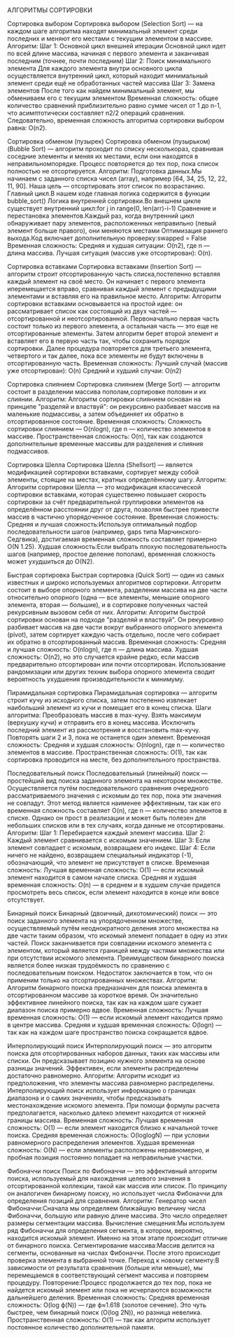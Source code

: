 АЛГОРИТМЫ СОРТИРОВКИ

Сортировка выбором
Сортировка выбором (Selection Sort) — на каждом шаге алгоритма находят минимальный элемент среди последних и меняют его местами с текущим элементом в массиве.
Алгоритм:
Шаг 1: Основной цикл внешней итерации
Основной цикл идет по всей длине массива, начиная с первого элемента и заканчивая последним (точнее, почти последним)
Шаг 2: Поиск минимального элемента
Для каждого элемента внутри основного цикла осуществляется внутренний цикл, который находит минимальный элемент среди ещё не обработанных частей массива
Шаг 3: Замена элементов
После того как найдем минимальный элемент, мы обмениваем его с текущим элементом
Временная сложность:  общее количество сравнений приблизительно равно сумме чисел от 1 до n-1, что асимптотически составляет n2/2 операций сравнения.
Следовательно, временная сложность алгоритма сортировки выбором равна: O(n2).

Сортировка обменом (пузырек)
Сортировка обменом (пузырьком) (Bubble Sort) — алгоритм проходит по списку несколькораз, сравнивая соседние элементы и меняя их местами, если они находятся в неправильномпорядке. Процесс повторяется до тех пор, пока список полностью не отсортируется.
Алгоритм:
Подготовка данных.Мы начинаем с заданного списка чисел (array), например [64, 34, 25, 12, 22, 11, 90]. Наша цель — отсортировать этот список по возрастанию.
Главный цикл.В нашем коде главная логика содержится в функции bubble_sort()
Логика внутренней сортировки.Во внешнем цикле существует внутренний цикл:for j in range(0, len(arr)-i-1)
Сравнение и перестановка элементов.Каждый раз, когда внутренний цикл обнаруживает пару элементов, расположенных неправильно (левый элемент больше правого), они меняются местами
Оптимизация раннего выхода.Код включает дополнительную проверку:swapped = False
Временная сложность: 
Средняя и худшая ситуации: O(n2), где n — длина массива.
Лучшая ситуация (массив уже отсортирован): O(n).

Сортировка вставками
Сортировка вставками (Insertion Sort) — алгоритм строит отсортированную часть списка,постепенно вставляя каждый элемент на своё место. Он начинает с первого элемента иперемещается вправо, сравнивая каждый элемент с предыдущими элементами и вставляя его на правильное место.
Алгоритм:
Алгоритм сортировки вставками основывается на простой идее: он рассматривает список как состоящий из двух частей — отсортированной и неотсортированной. Первоначально первая часть состоит только из первого элемента, а остальная часть — это еще не отсортированные элементы. Затем алгоритм берет второй элемент и вставляет его в первую часть так, чтобы сохранить порядок сортировки. Далее процедура повторяется для третьего элемента, четвертого и так далее, пока все элементы не будут включены в отсортированную часть.
Временная сложность: 
Лучший случай (массив уже отсортирован): O(n) 
Средний и худший случаи: O(n2)

Сортировка слиянием
Сортировка слиянием (Merge Sort) — алгоритм состоит в разделении массива пополам,сортировке половин и их слиянии.
Алгоритм:
Алгоритм сортировки слиянием основан на принципе "разделяй и властвуй": он рекурсивно разбивает массив на маленькие подмассивы, а затем объединяет их обратно в отсортированное состояние.
Временная сложность: 
Сложность сортировки слиянием — O(nlogn), где n — количество элементов в массиве.
Пространственная сложность: O(n), так как создаются дополнительные временные массивы для разделения и слияния подмассивов.

Сортировка Шелла
Сортировка Шелла (Shellsort) — является модификацией сортировки вставками, сортирует между собой элементы, стоящие на местах, кратных определённому шагу.
Алгоритм:
Алгоритм сортировки Шелла — это модификация классической сортировки вставками, которая существенно повышает скорость сортировки за счёт предварительной группировки элементов на определённом расстоянии друг от друга, позволяя быстрее привести массив в частично упорядоченное состояние.
Временная сложность: 
Средняя и лучшая сложность:Используя оптимальный подбор последовательности шагов (например, gaps типа Марчинского-Седгвика), достигаемая временная сложность составляет примерно O(N 1.25).
Худшая сложность:Если выбрать плохую последовательность шагов (например, простое деление пополам), временная сложность может ухудшиться до O(N2).

Быстрая сортировка
Быстрая сортировка (Quick Sort) — один из самых известных и широко используемых алгоритмов сортировки. Алгоритм состоит в выборе опорного элемента, разделении массива на две части относительно опорного (одна — все элементы, меньшие опорного элемента, вторая — большие), и в сортировке полученных частей рекурсивным вызовом себя от них.
Алгоритм:
Алгоритм быстрой сортировки основан на подходе "разделяй и властвуй". Он рекурсивно разбивает массив на две части вокруг выбранного опорного элемента (pivot), затем сортирует каждую часть отдельно, после чего собирает их обратно в отсортированный массив.
Временная сложность: 
Средняя и лучшая сложность: O(nlogn), где n — длина массива.
Худшая сложность: O(n2), но это случается крайне редко, если массив предварительно отсортирован или почти отсортирован. Использование рандомизации или других техник выбора опорного элемента сводит вероятность ухудшения производительности к минимуму.

Пирамидальная сортировка 
Пирамидальная сортировка — алгоритм строит кучу из исходного списка, затем постепенно извлекает наибольший элемент из кучи и помещает его в конец списка.
Шаги алгоритма:
Преобразовать массив в max-кучу.
Взять максимум (верхушку кучи) и отправить его в конец массива.
Исключить последний элемент из рассмотрения и восстановить max-кучу.
Повторять шаги 2 и 3, пока не останется один элемент.
Временная сложность: 
Средняя и худшая сложность: O(nlogn), где n — количество элементов в массиве.
Пространственная сложность: O(1), так как сортировка проводится на месте, без дополнительного пространства.

Последовательный поиск
Последовательный (линейный) поиск — простейший вид поиска заданного элемента на некотором множестве. Осуществляется путём последовательного сравнения очередного рассматриваемого значения с искомым до тех пор, пока эти значения не совпадут. Этот метод является наименее эффективным, так как его временная сложность составляет O(n), где n — количество элементов в списке. Однако он прост в реализации и может быть полезен для небольших списков или в тех случаях, когда данные не отсортированы.
Алгоритм:
Шаг 1: Перебирается каждый элемент массива.
Шаг 2: Каждый элемент сравнивается с искомым значением.
Шаг 3: Если элемент совпадает с искомым, возвращаем его индекс.
Шаг 4: Если ничего не найдено, возвращаем специальный индикатор (-1), обозначающий, что элемент не присутствует в списке.
Временная сложность: 
Лучшая временная сложность: O(1) — если искомый элемент находится в самом начале списка.
Средняя и худшая временная сложность: O(n) — в среднем и в худшем случае придется просмотреть весь список, если элемент находится в конце или вовсе отсутствует.

Бинарный поиск
Бинарный (двоичный, дихотомический) поиск — это поиск заданного элемента на упорядоченном множестве, осуществляемый путём неоднократного деления этого множества на две части таким образом, что искомый элемент попадает в одну из этих частей. Поиск заканчивается при совпадении искомого элемента с элементом, который является границей между частями множества или при отсутствии искомого элемента. Преимуществом бинарного поиска является более низкая трудоёмкость по сравнению с последовательным поиском. Недостаток заключается в том, что он применим только на отсортированных множествах.
Алгоритм:
Алгоритм бинарного поиска предназначен для поиска элемента в отсортированном массиве за короткое время. Он значительно эффективнее линейного поиска, так как на каждом шаге сужает диапазон поиска примерно вдвое.
Временная сложность: 
Лучшая временная сложность: O(1) — если искомый элемент находится прямо в центре массива.
Средняя и худшая временная сложность: O(logn) — так как на каждом шаге пространство поиска сокращается вдвое.

Интерполирующий поиск
Интерполирующий поиск — это алгоритм поиска для отсортированных наборов данных, таких как массивы или списки. Он предсказывает позицию нужного элемента на основе разницы значений. Эффективен, если элементы распределены достаточно равномерно.
Алгоритм:
Алгоритм исходит из предположения, что элементы массива равномерно распределены. 
Интерполирующий поиск использует информацию о границах диапазона и о самих значениях, чтобы предсказывать местонахождение искомого элемента.
При помощи формулы расчета предполагается, насколько далеко элемент находится от нижней границы массива.
Временная сложность: 
Лучшая временная сложность: O(1) — если элемент находится близко к начальной точке поиска.
Средняя временная сложность: O(loglogN) — при условии равномерного распределения элементов.
Худшая временная сложность: O(N) — если элементы расположены неравномерно, и пробная позиция постоянно попадает на неправильные участки.

Фибоначчи поиск
Поиск по Фибоначчи — это эффективный алгоритм поиска, используемый для нахождения
целевого значения в отсортированной коллекции, такой как массив или список. По принципу
он аналогичен бинарному поиску, но использует числа Фибоначчи для определения позиций
для сравнения.
Алгоритм:
Генератор чисел Фибоначчи:Сначала мы определяем ближайшую величину числа Фибоначчи, большую или равную длине массива. Это число определяет размеры сегментации массива.
Вычисление смещения:Мы используем ряд Фибоначчи для определения сегмента, в котором, вероятно, находится искомый элемент. Именно на этом этапе происходит отличие от бинарного поиска.
Сегментирование массива:Массив делится на сегменты, основанные на числах Фибоначчи. После этого происходит проверка элемента в выбранной точке.
Переход к новому сегменту:В зависимости от результата сравнения (больше или меньше), мы перемещаемся в соответствующий сегмент массива и повторяем процедуру.
Повторение:Процесс продолжается до тех пор, пока не найдется искомый элемент или пока не исчерпаются возможности дальнейшего деления.
Временная сложность:
Средняя временная сложность: O(log ϕ(N)) — где ϕ≈1.618 (золотое сечение). Это чуть быстрее, чем бинарный поиск (O(log 2N)), но разница невелика.
Пространственная сложность: O(1) — так как алгоритм использует постоянное количество дополнительной памяти.
